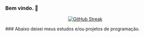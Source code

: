 ### Bem vindo. 👋
<div align="center">
  
[![GitHub Streak](https://github-readme-streak-stats.herokuapp.com?user=samuelx32&theme=#fff&locale=pt_BR&date_format=n%2Fj%5B%2FY%5D&card_width=900)](https://git.io/streak-stats)

</div>
### Abaixo deixei meus estudos e/ou projetos de programação.

<!--
**samuelx32/samuelx32** is a ✨ _special_ ✨ repository because its `README.md` (this file) appears on your GitHub profile.

Here are some ideas to get you started:

- 🔭 I’m currently working on ...
- 🌱 I’m currently learning ...
- 👯 I’m looking to collaborate on ...
- 🤔 I’m looking for help with ...
- 💬 Ask me about ...
- 📫 How to reach me: ...
- 😄 Pronouns: ...
- ⚡ Fun fact: ...

